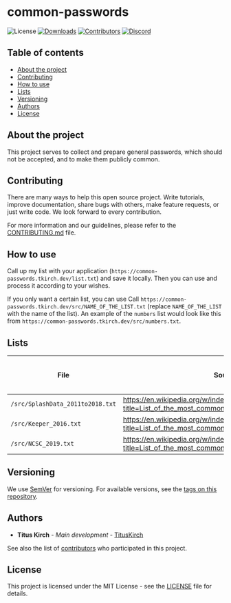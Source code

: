 # common-passwords
<p align="center>
    <a href="https://github.com/TitusKirch/common-passwords/blob/master/LICENSE"><img src="https://img.shields.io/github/license/TitusKirch/common-passwords?label=License&labelColor=30363D&color=2FBF50" alt="License"></a>
    <a href="https://github.com/TitusKirch/common-passwords/releases"><img src="https://img.shields.io/github/downloads/TitusKirch/common-passwords/total?label=Downloads&labelColor=30363D&color=2FBF50" alt="Downloads"></a>
    <a href="https://github.com/TitusKirch/common-passwords/graphs/contributors"><img src="https://img.shields.io/github/contributors/TitusKirch/common-passwords?label=Contributors&labelColor=30363D&color=2FBF50" alt="Contributors"></a>
    <a href="https://discord.tkirch.dev"><img src="https://img.shields.io/discord/576562577769889805?label=Discord&labelColor=30363D&color=2FBF50&logoColor=959DA5&logo=Discord" alt="Discord"></a>
</p>

## Table of contents

* [About the project](#about-the-project)
* [Contributing](#contributing)
* [How to use](#how-to-use)
* [Lists](#lists)
* [Versioning](#versioning)
* [Authors](#authors)
* [License](#license)

## About the project

This project serves to collect and prepare general passwords, which should not be accepted, and to make them publicly common.

## Contributing
There are many ways to help this open source project. Write tutorials, improve documentation, share bugs with others, make feature requests, or just write code. We look forward to every contribution.

For more information and our guidelines, please refer to the [CONTRIBUTING.md](CONTRIBUTING.md) file.

## How to use

Call up my list with your application (`https://common-passwords.tkirch.dev/list.txt`) and save it locally. Then you can use and process it according to your wishes.

If you only want a certain list, you can use 
Call `https://common-passwords.tkirch.dev/src/NAME_OF_THE_LIST.txt` (replace `NAME_OF_THE_LIST` with the name of the list). An example of the `numbers` list would look like this from `https://common-passwords.tkirch.dev/src/numbers.txt`.

## Lists
| File | Source | Number of passwords (not unique) |
| --- | --- | --- |
| `/src/SplashData_2011to2018.txt` | https://en.wikipedia.org/w/index.php?title=List_of_the_most_common_passwords&oldid=929617229 | 200
| `/src/Keeper_2016.txt` | https://en.wikipedia.org/w/index.php?title=List_of_the_most_common_passwords&oldid=929617229 | 25
| `/src/NCSC_2019.txt` | https://en.wikipedia.org/w/index.php?title=List_of_the_most_common_passwords&oldid=929617229 | 20

## Versioning

We use [SemVer](http://semver.org/) for versioning. For available versions, see the [tags on this repository](https://github.com/TitusKirch/common-passwords/tags). 

## Authors

* **Titus Kirch** - *Main development* - [TitusKirch](https://github.com/TitusKirch)

See also the list of [contributors](https://github.com/TitusKirch/common-passwords/graphs/contributors) who participated in this project.

## License

This project is licensed under the MIT License - see the [LICENSE](LICENSE) file for details.

